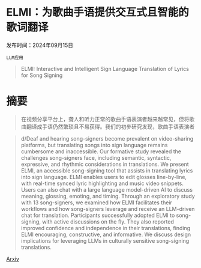 # ELMI：为歌曲手语提供交互式且智能的歌词翻译

发布时间：2024年09月15日

`LLM应用`

> ELMI: Interactive and Intelligent Sign Language Translation of Lyrics for Song Signing

# 摘要

> 在视频分享平台上，聋人和听力正常的歌曲手语表演者越来越常见，但将歌曲翻译成手语仍然繁琐且不易获得。我们的初步研究发现，歌曲手语表演者

> d/Deaf and hearing song-signers become prevalent on video-sharing platforms, but translating songs into sign language remains cumbersome and inaccessible. Our formative study revealed the challenges song-signers face, including semantic, syntactic, expressive, and rhythmic considerations in translations. We present ELMI, an accessible song-signing tool that assists in translating lyrics into sign language. ELMI enables users to edit glosses line-by-line, with real-time synced lyric highlighting and music video snippets. Users can also chat with a large language model-driven AI to discuss meaning, glossing, emoting, and timing. Through an exploratory study with 13 song-signers, we examined how ELMI facilitates their workflows and how song-signers leverage and receive an LLM-driven chat for translation. Participants successfully adopted ELMI to song-signing, with active discussions on the fly. They also reported improved confidence and independence in their translations, finding ELMI encouraging, constructive, and informative. We discuss design implications for leveraging LLMs in culturally sensitive song-signing translations.

[Arxiv](https://arxiv.org/abs/2409.09760)